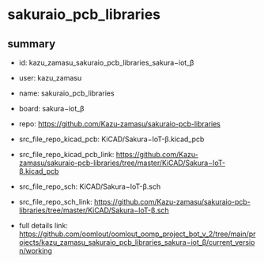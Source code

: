 # sakuraio_pcb_libraries
 
## summary 
* id: kazu_zamasu_sakuraio_pcb_libraries_sakura−iot_β
* user: kazu_zamasu
* name: sakuraio_pcb_libraries
* board: sakura−iot_β
* repo: https://github.com/Kazu-zamasu/sakuraio-pcb-libraries
* src_file_repo_kicad_pcb: KiCAD/Sakura−IoT-β.kicad_pcb
* src_file_repo_kicad_pcb_link: https://github.com/Kazu-zamasu/sakuraio-pcb-libraries/tree/master/KiCAD/Sakura−IoT-β.kicad_pcb


* src_file_repo_sch: KiCAD/Sakura−IoT-β.sch
* src_file_repo_sch_link: https://github.com/Kazu-zamasu/sakuraio-pcb-libraries/tree/master/KiCAD/Sakura−IoT-β.sch
* full details link: https://github.com/oomlout/oomlout_oomp_project_bot_v_2/tree/main/projects/kazu_zamasu_sakuraio_pcb_libraries_sakura−iot_β/current_version/working  








